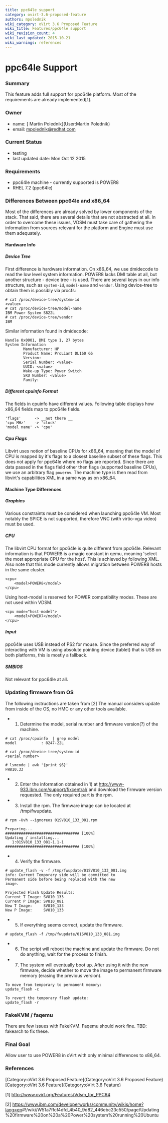 ```yaml
---
title: ppc64le support
category: ovirt-3.6-proposed-feature
authors: mpolednik
wiki_category: oVirt 3.6 Proposed Feature
wiki_title: Features/ppc64le support
wiki_revision_count: 4
wiki_last_updated: 2015-10-21
wiki_warnings: references
---
```


# ppc64le Support

### Summary

This feature adds full support for ppc64le platform. Most of the requirements are already implemented[1].

### Owner

*   name: [ Martin Polednik](User:Martin Polednik)
*   email: <mpolednik@redhat.com>

### Current Status

*   testing
*   last updated date: Mon Oct 12 2015

### Requirements

*   ppc64le machine - currently supported is POWER8
*   RHEL 7.2 (ppc64le)

### Differences Between ppc64le and x86_64

Most of the differences are already solved by lower components of the stack. That said, there are several details that are not abstracted at all. In order to overcome these issues, VDSM must take care of gathering the information from sources relevant for the platform and Engine must use them adequately.

#### Hardware Info

##### Device Tree

First difference is hardware information. On x86_64, we use dmidecode to read the low level system information. POWER8 lacks DMI table at all, but another structure - device tree - is used. There are several keys in our info structure, such as `system-id`, `model-name` and `vendor`. Using device-tree to obtain them is possibly via procfs:

    # cat /proc/device-tree/system-id
    <value>
    # cat /proc/device-tree/model-name
    IBM Power System S822L
    # cat /proc/device-tree/vendor
    IBM

Similar information found in dmidecode:

    Handle 0x0001, DMI type 1, 27 bytes
    System Information
            Manufacturer: HP
            Product Name: ProLiant DL160 G6
            Version:
            Serial Number: <value>
            UUID: <value>
            Wake-up Type: Power Switch
            SKU Number: <value>
            Family:

##### Different cpuinfo Format

The fields in cpuinfo have different values. Following table displays how x86_64 fields map to ppc64le fields.

    'flags'      -> __not there __
    'cpu MHz'    -> 'clock'
    'model name' -> 'cpu'

##### Cpu Flags

Libvirt uses notion of baseline CPUs for x86_64, meaning that the model of CPU is mapped by it's flags to a closest baseline subset of these flags. This does not apply for ppc64le where no flags are reported. Since there are data passed in the flags field other then flags (supported baseline CPUs), we use an arbitrary flag `powernv`. The machine type is then read from libvirt's capabilities XML in a same way as on x86_64.

#### Machine Type Differences

##### Graphics

Various constraints must be considered when launching ppc64le VM. Most notably the SPICE is not supported, therefore VNC (with virtio-vga video) must be used.

##### CPU

The libvirt CPU format for ppc64le is quite different from ppc64le. Relevant information is that POWER8 is a magic constant in qemu, meaning 'select the most appropriate CPU for the host'. This is achieved by following XML. Also note that this mode currently allows migration between POWER8 hosts in the same cluster.

    <cpu>
        <model>POWER8</model>
    </cpu>

Using host-model is reserved for POWER compatibility modes. These are not used within VDSM.

    <cpu mode="host-model">
        <model>POWER7</model>
    </cpu>

##### Input

ppc64le uses USB instead of PS2 for mouse. Since the preferred way of interacting with VM is using absolute pointing device (tablet) that is USB on both platforms, this is mostly a fallback.

##### SMBIOS

Not relevant for ppc64le at all.

### Updating firmware from OS

The following instructions are taken from [2] The manual considers update from inside of the OS, no HMC or any other tools available.

*   1) Determine the model, serial number and firmware version(?) of the machine.

<!-- -->

    # cat /proc/cpuinfo  | grep model
    model           : 8247-22L

    # cat /proc/device-tree/system-id
    <serial number>

    # lsmcode | awk '{print $6}'
    FW810.33

*   2) Enter the information obtained in 1) at <http://www-933.ibm.com/support/fixcentral/> and download the firmware version requested. The only required part is the rpm.
*   3) Install the rpm. The firmware image can be located at /tmp/fwupdate.

<!-- -->

    # rpm -Uvh --ignoreos 01SV810_133_081.rpm

    Preparing...                          ################################# [100%]
    Updating / installing...
       1:01SV810_133_081-1.1-1            ################################# [100%]

*   4) Verify the firmware.

<!-- -->

    # update_flash -v -f /tmp/fwupdate/01SV810_133_081.img
    info: Current Temporary side will be committed to
    Permanent side before being replaced with the new
    image.

    Projected Flash Update Results:
    Current T Image: SV810_133
    Current P Image: SV810_081
    New T Image:     SV810_133
    New P Image:     SV810_133

*   5) If everything seems correct, update the firmware.

<!-- -->

    # update_flash -f /tmp/fwupdate/01SV810_133_081.img

*   6) The script will reboot the machine and update the firmware. Do not do anything, wait for the process to finish.
*   7) The system will eventually boot up. After using it with the new firmware, decide whether to move the image to permanent firmware memory (erasing the previous version).

<!-- -->

    To move from temporary to permanent memory:
    update_flash -c

    To revert the temporary flash update:
    update_flash -r

### FakeKVM / faqemu

There are few issues with FakeKVM. Faqemu should work fine. TBD: fakearch to fix these.

### Final Goal

Allow user to use POWER8 in oVirt with only minimal differences to x86_64.

### References

<references/>
[Category:oVirt 3.6 Proposed Feature](Category:oVirt 3.6 Proposed Feature) [Category:oVirt 3.6 Feature](Category:oVirt 3.6 Feature)

[1] <http://www.ovirt.org/Features/Vdsm_for_PPC64>

[2] <https://www.ibm.com/developerworks/community/wikis/home?lang=en>#!/wiki/W51a7ffcf4dfd_4b40_9d82_446ebc23c550/page/Updating%20firmware%20on%20a%20Power%20system%20running%20Ubuntu
